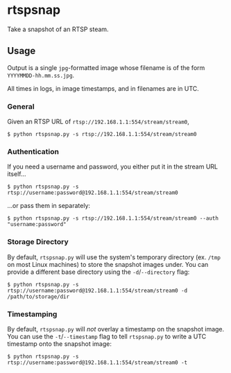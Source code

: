 # rtspsnap

Take a snapshot of an RTSP steam.


## Usage

Output is a single `jpg`-formatted image whose filename is of the form `YYYYMMDD-hh.mm.ss.jpg`.  

All times in logs, in image timestamps, and in filenames are in UTC.

### General

Given an RTSP URL of `rtsp://192.168.1.1:554/stream/stream0`,

```
$ python rtspsnap.py -s rtsp://192.168.1.1:554/stream/stream0
```

### Authentication

If you need a username and password, you either put it in the stream URL itself...

```
$ python rtspsnap.py -s rtsp://username:password@192.168.1.1:554/stream/stream0
```

...or pass them in separately:

```
$ python rtspsnap.py -s rtsp://192.168.1.1:554/stream/stream0 --auth "username:password"
```

### Storage Directory

By default, `rtspsnap.py` will use the system's temporary directory (ex. `/tmp` on most Linux machines) to store the snapshot images under.  You can provide a different base directory using the `-d`/`--directory` flag:

```
$ python rtspsnap.py -s rtsp://username:password@192.168.1.1:554/stream/stream0 -d /path/to/storage/dir
```

### Timestamping

By default, `rtspsnap.py` will *not* overlay a timestamp on the snapshot image.  You can use the `-t`/`--timestamp` flag to tell `rtspsnap.py` to write a UTC timestamp onto the snapshot image:

```
$ python rtspsnap.py -s rtsp://username:password@192.168.1.1:554/stream/stream0 -t
```
